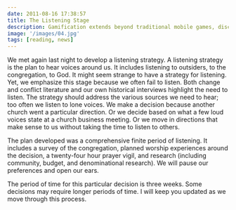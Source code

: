 ```yaml
---
date: 2011-08-16 17:38:57
title: The Listening Stage
description: Gamification extends beyond traditional mobile games, discovering innovative strategies to incorporate game-like elements into non-gaming apps for enhanced
image: '/images/04.jpg'
tags: [reading, news]
---
```


We met again last night to develop a listening strategy. A listening strategy is the plan to hear voices around us. It includes listening to outsiders, to the congregation, to God. It might seem strange to have a strategy for listening. Yet, we emphasize this stage because we often fail to listen. Both change and conflict literature and our own historical interviews highlight the need to listen. The strategy should address the various sources we need to hear; too often we listen to lone voices. We make a decision because another church went a particular direction. Or we decide based on what a few loud voices state at a church business meeting. Or we move in directions that make sense to us without taking the time to listen to others. 

The plan developed was a comprehensive finite period of listening. It includes a survey of the congregation, planned worship experiences around the decision, a twenty-four hour prayer vigil, and research (including community, budget, and denominational research). We will pause our preferences and open our ears. 

The period of time for this particular decision is three weeks. Some decisions may require longer periods of time. I will keep you updated as we move through this process.
